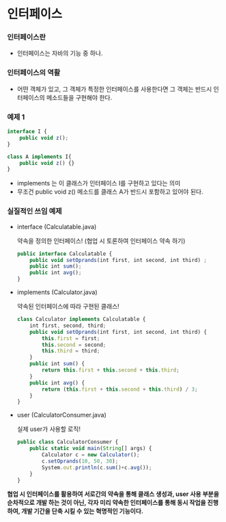 # 인터페이스

### 인터페이스란

- 인터페이스는 자바의 기능 중 하나.

### 인터페이스의 역활

- 어떤 객체가 있고, 그 객체가 특정한 인터페이스를 사용한다면 그 객체는 반드시 인터페이스의 메소드들을 구현해야 한다.

### 예제 1

```jsx
interface I {
	public void z();
}

class A implements I{
	public void z() {}
}
```

- implements 는 이 클래스가 인터페이스 I를 구현하고 있다는 의미
- 무조건 public void z() 메소드를 클래스 A가 반드시 포함하고 있어야 된다.

### 실질적인 쓰임 예제

- interface (Calculatable.java)
    
    약속을 정의한 인터페이스!  (협업 시 토론하여 인터페이스 약속 하기)
    
    ```jsx
    public interface Calculatable {
        public void setOprands(int first, int second, int third) ;
        public int sum(); 
        public int avg();
    }
    ```
    
- implements (Calculator.java)
    
    약속된 인터페이스에 따라 구현된 클래스!
    
    ```jsx
    class Calculator implements Calculatable {
        int first, second, third;
        public void setOprands(int first, int second, int third) {
            this.first = first;
            this.second = second;
            this.third = third;
        }
        public int sum() {
            return this.first + this.second + this.third;
        }
        public int avg() {
            return (this.first + this.second + this.third) / 3;
        }
    }
    ```
    
- user (CalculatorConsumer.java)
    
    실제 user가 사용할 로직!
    
    ```jsx
    public class CalculatorConsumer {
        public static void main(String[] args) {
            Calculator c = new Calculator();
            c.setOprands(10, 50, 30);
            System.out.println(c.sum()+c.avg());
        }
    }
    ```
    

**협업 시 인터페이스를 활용하여 서로간의 약속을 통해 클래스 생성과, user 사용 부분을 순차적으로 개발 하는 것이 아닌, 각자 미리 약속한 인터페이스를 통해 동시 작업을 진행하여, 개발 기간을 단축 시킬 수 있는 혁명적인 기능이다.**
